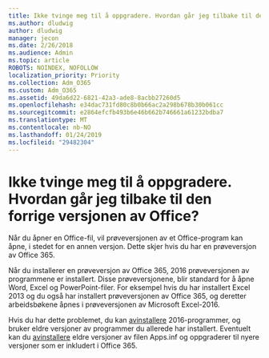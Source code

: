 ```yaml
---
title: Ikke tvinge meg til å oppgradere. Hvordan går jeg tilbake til den forrige versjonen av Office?
ms.author: dludwig
author: dludwig
manager: jecon
ms.date: 2/26/2018
ms.audience: Admin
ms.topic: article
ROBOTS: NOINDEX, NOFOLLOW
localization_priority: Priority
ms.collection: Adm_O365
ms.custom: Adm_O365
ms.assetid: 49da6d22-6821-42a3-ade8-8acbb27260d5
ms.openlocfilehash: e34dac731fd80c8b0b66ac2a298b678b30b061cc
ms.sourcegitcommit: e2864efcfb493b6e46b662b746661a61232bdba7
ms.translationtype: MT
ms.contentlocale: nb-NO
ms.lasthandoff: 01/24/2019
ms.locfileid: "29482304"
---
```

# <a name="dont-force-me-to-upgrade-how-do-i-go-back-to-the-previous-office-version"></a>Ikke tvinge meg til å oppgradere. Hvordan går jeg tilbake til den forrige versjonen av Office?

Når du åpner en Office-fil, vil prøveversjonen av et Office-program kan åpne, i stedet for en annen versjon. Dette skjer hvis du har en prøveversjon av Office 365. 
  
Når du installerer en prøveversjon av Office 365, 2016 prøveversjonen av programmene er installert. Disse prøveversjonene, blir standard for å åpne Word, Excel og PowerPoint-filer. For eksempel hvis du har installert Excel 2013 og du også har installert prøveversjonen av Office 365, og deretter arbeidsbøkene åpnes i prøveversjonen av Microsoft Excel-2016. 
  
Hvis du har dette problemet, du kan [avinstallere](https://support.office.com/article/9dd49b83-264a-477a-8fcc-2fdf5dbf61d8.aspx) 2016-programmer, og bruker eldre versjoner av programmer du allerede har installert. Eventuelt kan du [avinstallere](https://support.office.com/article/9dd49b83-264a-477a-8fcc-2fdf5dbf61d8.aspx) eldre versjoner av filen Apps.inf og oppgraderer til nyere versjoner som er inkludert i Office 365. 
  


